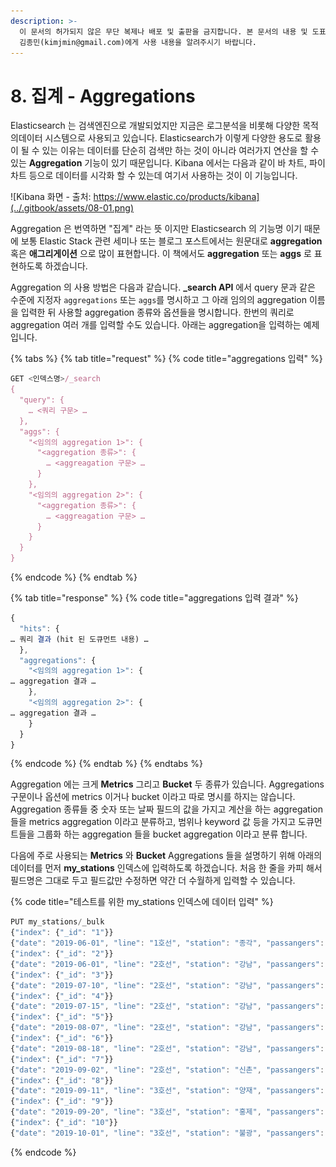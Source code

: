 ```yaml
---
description: >-
  이 문서의 허가되지 않은 무단 복제나 배포 및 출판을 금지합니다. 본 문서의 내용 및 도표 등을 인용하고자 하는 경우 출처를 명시하고
  김종민(kimjmin@gmail.com)에게 사용 내용을 알려주시기 바랍니다.
---
```


# 8. 집계 - Aggregations

  Elasticsearch 는 검색엔진으로 개발되었지만 지금은 로그분석을 비롯해 다양한 목적의데이터 시스템으로 사용되고 있습니다. Elasticsearch가 이렇게 다양한 용도로 활용이 될 수 있는 이유는 데이터를 단순히 검색만 하는 것이 아니라 여러가지 연산을 할 수 있는 **Aggregation** 기능이 있기 때문입니다. Kibana 에서는 다음과 같이 바 차트, 파이 차트 등으로 데이터를 시각화 할 수 있는데 여기서 사용하는 것이 이 기능입니다.

![Kibana &#xD654;&#xBA74; - &#xCD9C;&#xCC98;: https://www.elastic.co/products/kibana](../.gitbook/assets/08-01.png)

  Aggregation 은 번역하면 "집계" 라는 뜻 이지만 Elasticsearch 의 기능명 이기 때문에 보통 Elastic Stack 관련 세미나 또는 블로그 포스트에서는 원문대로 **aggregation** 혹은 **애그리게이션** 으로 많이 표현합니다. 이 책에서도 **aggregation** 또는 **aggs** 로 표현하도록 하겠습니다.

  Aggregation 의 사용 방법은 다음과 같습니다. **\_search API** 에서 query 문과 같은 수준에 지정자 `aggregations` 또는 `aggs`를 명시하고 그 아래 임의의 aggregation 이름을 입력한 뒤 사용할 aggregation 종류와 옵션들을 명시합니다. 한번의 쿼리로 aggregation 여러 개를 입력할 수도 있습니다. 아래는 aggregation을 입력하는 예제입니다.

{% tabs %}
{% tab title="request" %}
{% code title="aggregations 입력" %}
```javascript
GET <인덱스명>/_search
{
  "query": {
    … <쿼리 구문> …
  },
  "aggs": {
    "<임의의 aggregation 1>": {
      "<aggregation 종류>": {
        … <aggreagation 구문> …
      }
    },
    "<임의의 aggregation 2>": {
      "<aggregation 종류>": {
        … <aggreagation 구문> …
      }
    }
  }
}
```
{% endcode %}
{% endtab %}

{% tab title="response" %}
{% code title="aggregations 입력 결과" %}
```javascript
{
  "hits": {
… 쿼리 결과 (hit 된 도큐먼트 내용) …
  },
  "aggregations": {
    "<임의의 aggregation 1>": {
… aggregation 결과 …
    },
    "<임의의 aggregation 2>": {
… aggregation 결과 …
    }
  }
}
```
{% endcode %}
{% endtab %}
{% endtabs %}

  Aggregation 에는 크게 **Metrics** 그리고 **Bucket** 두 종류가 있습니다. Aggregations 구문이나 옵션에 metrics 이거나 bucket 이라고 따로 명시를 하지는 않습니다. Aggregation 종류들 중 숫자 또는 날짜 필드의 값을 가지고 계산을 하는 aggregation 들을 metrics aggregation 이라고 분류하고, 범위나 keyword 값 등을 가지고 도큐먼트들을 그룹화 하는 aggregation 들을 bucket aggregation 이라고 분류 합니다.

  다음에 주로 사용되는 **Metrics** 와 **Bucket** Aggregations 들을 설명하기 위해 아래의 데이터를 먼저 **my\_stations** 인덱스에 입력하도록 하겠습니다. 처음 한 줄을 카피 해서 필드명은 그대로 두고 필드값만 수정하면 약간 더 수월하게 입력할 수 있습니다.

{% code title="테스트를 위한 my\_stations 인덱스에 데이터 입력" %}
```javascript
PUT my_stations/_bulk
{"index": {"_id": "1"}}
{"date": "2019-06-01", "line": "1호선", "station": "종각", "passangers": 2314}
{"index": {"_id": "2"}}
{"date": "2019-06-01", "line": "2호선", "station": "강남", "passangers": 5412}
{"index": {"_id": "3"}}
{"date": "2019-07-10", "line": "2호선", "station": "강남", "passangers": 6221}
{"index": {"_id": "4"}}
{"date": "2019-07-15", "line": "2호선", "station": "강남", "passangers": 6478}
{"index": {"_id": "5"}}
{"date": "2019-08-07", "line": "2호선", "station": "강남", "passangers": 5821}
{"index": {"_id": "6"}}
{"date": "2019-08-18", "line": "2호선", "station": "강남", "passangers": 5724}
{"index": {"_id": "7"}}
{"date": "2019-09-02", "line": "2호선", "station": "신촌", "passangers": 3912}
{"index": {"_id": "8"}}
{"date": "2019-09-11", "line": "3호선", "station": "양재", "passangers": 4121}
{"index": {"_id": "9"}}
{"date": "2019-09-20", "line": "3호선", "station": "홍제", "passangers": 1021}
{"index": {"_id": "10"}}
{"date": "2019-10-01", "line": "3호선", "station": "불광", "passangers": 971}

```
{% endcode %}

